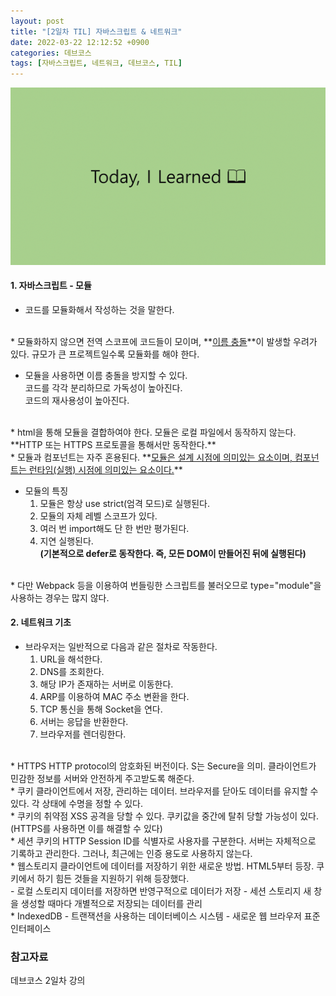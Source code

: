 ```yaml
---
layout: post
title: "[2일차 TIL] 자바스크립트 & 네트워크"
date: 2022-03-22 12:12:52 +0900
categories: 데브코스
tags: [자바스크립트, 네트워크, 데브코스, TIL]
---
```


<img src="https://github.com/gitul0515/gitul0515.github.io/blob/main/_posts/image/TIL.png?raw=true" alt="TIL 이미지">

#### 1. 자바스크립트 - 모듈
  * 코드를 모듈화해서 작성하는 것을 말한다.  
<br>
  * 모듈화하지 않으면 전역 스코프에 코드들이 모이며, **<U>이름 충돌</U>**이 발생할 우려가 있다.  
    규모가 큰 프로젝트일수록 모듈화를 해야 한다.  

  * 모듈을 사용하면 이름 충돌을 방지할 수 있다.  
    코드를 각각 분리하므로 가독성이 높아진다.  
    코드의 재사용성이 높아진다.  
<br>
  * html을 통해 모듈을 결합하여야 한다. 
    모듈은 로컬 파일에서 동작하지 않는다.  
    **HTTP 또는 HTTPS 프로토콜을 통해서만 동작한다.**  
<br>  
  * 모듈과 컴포넌트는 자주 혼용된다.  
    **<U>모듈은 설계 시점에 의미있는 요소이며,
    컴포넌트는 런타임(실행) 시점에 의미있는 요소이다.</U>** 

  * 모듈의 특징
    1. 모듈은 항상 use strict(엄격 모드)로 실행된다. 
    2. 모듈의 자체 레벨 스코프가 있다. 
    3. 여러 번 import해도 단 한 번만 평가된다. 
    4. 지연 실행된다.  
    **(기본적으로 defer로 동작한다. 즉, 모든 DOM이 만들어진 뒤에 실행된다)**  
<br>
  * 다만 Webpack 등을 이용하여 번들링한 스크립트를 불러오므로  
    type="module"을 사용하는 경우는 많지 않다. 

#### 2. 네트워크 기초
  * 브라우저는 일반적으로 다음과 같은 절차로 작동한다.  
    1. URL을 해석한다.  
    2. DNS를 조회한다.  
    3. 해당 IP가 존재하는 서버로 이동한다.  
    4. ARP를 이용하여 MAC 주소 변환을 한다.  
    5. TCP 통신을 통해 Socket을 연다.  
    6. 서버는 응답을 반환한다.  
    7. 브라우저를 렌더링한다.  
<br>
  * HTTPS  
  HTTP protocol의 암호화된 버전이다. S는 Secure을 의미.  
  클라이언트가 민감한 정보를 서버와 안전하게 주고받도록 해준다.  
<br>
  * 쿠키  
  클라이언트에서 저장, 관리하는 데이터.  
  브라우저를 닫아도 데이터를 유지할 수 있다.  
  각 상태에 수명을 정할 수 있다.  
<br>  
  * 쿠키의 취약점  
  XSS 공격을 당할 수 있다.  
  쿠키값을 중간에 탈취 당할 가능성이 있다. 
  (HTTPS를 사용하면 이를 해결할 수 있다)  
<br>  
  * 세션  
  쿠키의 HTTP Session ID를 식별자로 사용자를 구분한다.  
  서버는 자체적으로 기록하고 관리한다.  
  그러나, 최근에는 인증 용도로 사용하지 않는다.  
<br> 
  * 웹스토리지  
  클라이언트에 데이터를 저장하기 위한 새로운 방법. HTML5부터 등장.  
  쿠키에서 하기 힘든 것들을 지원하기 위해 등장했다.  
<br> 
    - 로컬 스토리지  
      데이터를 저장하면 반영구적으로 데이터가 저장
    - 세션 스토리지  
      새 창을 생성할 때마다 개별적으로 저장되는 데이터를 관리  
<br> 
* IndexedDB
  - 트랜잭션을 사용하는 데이터베이스 시스템
  - 새로운 웹 브라우저 표준 인터페이스


### 참고자료
데브코스 2일차 강의 
